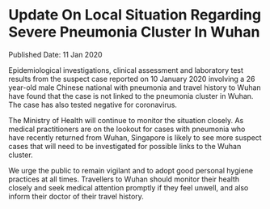 <html>
    <meta http-equiv="Content-Type" content="text/html; charset=utf-8"/>
    <meta charset="utf-8"/>
    <title>Update On Local Situation Regarding Severe Pneumonia Cluster In Wuhan</title>
    <body><h1>Update On Local Situation Regarding Severe Pneumonia Cluster In Wuhan</h1>
    <p>Published Date: 11 Jan 2020</p> <p>Epidemiological investigations, clinical assessment and laboratory test results from the suspect case reported on 10 January 2020 involving a 26 year-old male Chinese national with pneumonia and travel history to Wuhan have found that the case is not linked to the pneumonia cluster in Wuhan. The case has also tested negative for coronavirus.</p><p>The Ministry of Health will continue to monitor the situation closely. As medical practitioners are on the lookout for cases&nbsp;with pneumonia who have recently returned from Wuhan,&nbsp;Singapore is likely to see more suspect cases that will need to be investigated for possible links to the Wuhan cluster.</p><p>We urge the public to remain vigilant and to adopt good personal hygiene practices at all times. Travellers to Wuhan should monitor their health closely and seek medical attention promptly if they feel unwell, and also inform their doctor of their travel history.</p></body>
</html>
